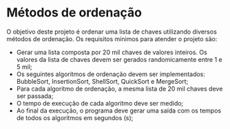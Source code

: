 # Métodos de ordenação

O objetivo deste projeto é ordenar uma lista de chaves utilizando
diversos métodos de ordenação. Os requisitos mínimos para atender o projeto
são:
- Gerar uma lista composta por 20 mil chaves de valores inteiros. Os
valores da lista de chaves devem ser gerados randomicamente entre 1 e
5 mil;
- Os seguintes algoritmos de ordenação devem ser implementados:
BubbleSort, InsertionSort, ShellSort, QuickSort e MergeSort;
- Para cada algoritmo de ordenação, a mesma lista de 20 mil chaves deve
ser passada;
- O tempo de execução de cada algoritmo deve ser medido;
- Ao final da execução, o programa deve gerar uma saída com os tempos
de todos os algoritmos em segundos (s);
